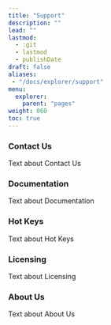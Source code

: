 ```yaml
---
title: "Support"
description: ""
lead: ""
lastmod:
  - :git
  - lastmod
  - publishDate
draft: false
aliases:
 - "/docs/explorer/support"
menu: 
  explorer:
    parent: "pages"
weight: 060
toc: true
---
```


### Contact Us

Text about Contact Us

### Documentation

Text about Documentation

### Hot Keys

Text about Hot Keys

### Licensing

Text about Licensing

### About Us

Text about About Us
